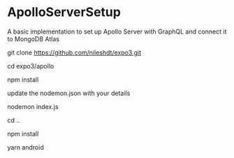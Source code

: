 ﻿# ApolloServerSetup
A basic implementation to set up Apollo Server with GraphQL and connect it to MongoDB Atlas

git clone https://github.com/nileshdt/expo3.git

cd expo3/apollo

npm install

update the nodemon.json with your details

nodemon index.js

cd ..

npm install

yarn android


